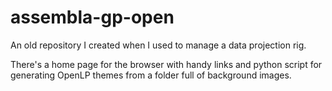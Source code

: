 # assembla-gp-open

An old repository I created when I used to manage a data projection rig.

There's a home page for the browser with handy links and python script for generating OpenLP themes from  a folder full of background  images.
